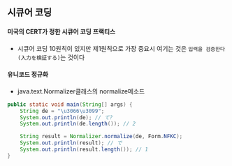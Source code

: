 ## 시큐어 코딩
#### 미국의 CERT가 정한 시큐어 코딩 프랙티스
- 시큐어 코딩 10원칙이 있지만 제1원칙으로 가장 중요시 여기는 것은 `입력을 검증한다(入力を検証する)`는 것이다
#### 유니코드 정규화
- java.text.Normalizer클래스의 normalize메소드
```java
public static void main(String[] args) {
    String de = "\u3066\u3099";
    System.out.println(de); // て?
    System.out.println(de.length()); // 2

    String result = Normalizer.normalize(de, Form.NFKC);
    System.out.println(result); // で
    System.out.println(result.length()); // 1
}
```

